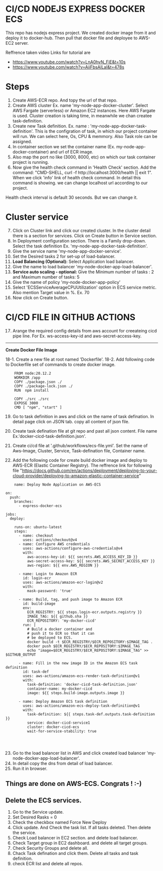 
# CI/CD NODEJS EXPRESS DOCKER ECS

This repo has nodejs express project. We created docker image from it and deploy it to docker-hub. Then pull that docker file and deployee to AWS-EC2 server.

Reffrence taken video Links for tutorial are 
- https://www.youtube.com/watch?v=LnA0hvN_FiE&t=10s
- https://www.youtube.com/watch?v=AiiFbsAlLaI&t=478s


# Steps

1. Create AWS-ECR repo. And topy the url of that repo.
2. Create AWS cluster Ex. name 'my-node-app-docker-cluster'. Select AWS Fargate (serverless) or Amazon EC2 instances. Here AWS Fargate is used. Cluster creation is taking time, in meanwhile we chan createe task-definition.
3. Create new Task definition. Ex. name : 'my-node-app-docker-task-definition'. This is the configration of task, in which our project container will run. We can select here, Os, CPU & memmory. Also Task role can be assigned.
4. In container section we set the container name (Ex. my-node-app-docker-container) and url of ECR image.
5. Also map the port no like (3000, 8000, etc) on which our task container project is running.
6. Now give the health check command in 'Health Check' section. Add the command: "CMD-SHELL, curl -f http://localhost:3000/health || exit 1". When we click 'info' link of health check command. In detail this command is showing. we can change localhost url according to our project.

Health check interval is default 30 seconds. But we can change it.

# Cluster service

7. Click on Cluster link and click our created cluster. In the cluster detail there is a section for services. Click on Create button in Service section.
8. In Deployment configuration section. There is a Family drop-down. Select the task definition Ex. 'my-node-app-docker-task-definition'.
9. Give the service name 'my-node-app-docker-service'.
10. Set the Desired tasks 2 for set-up of load-balancer.
11. **Load Balancing (Optional):** Select Application load balancer.
12. Give the name to load balancer 'my-node-docker-app-load-balancer'.
13. **Service auto scaling - optional:** Give the Minimum number of tasks : 2 and Maximum number of tasks: 5
14. Give the name of policy 'my-node-docker-app-policy'
15. Select 'ECSServiceAverageCPUUtilization' option in ECS service metric. Also mention Target value in %. Ex. 70
16. Now click on Create button.

# CI/CD FILE IN GITHUB ACTIONS
17. Arange the required config details from aws account for creeateing cicd pipe line. For Ex. ws-access-key-id and aws-secret-access-key.
 

---
  
**Create Docker File Image**

18-1. Create a new file at root named 'Dockerfile'.
18-2. Add following code to Dockerfile set of commands to create docker image.
```
    FROM node:20.12.2
    WORKDIR /app
    COPY ./package.json ./
    COPY ./package-lock.json ./
    RUN  npm install

    COPY ./src ./src
    EXPOSE 3000
    CMD [ "npm", "start" ]
```
19. Go to task definition in aws and click on the name of task defination. In detail page click on JSON tab. copy all content of json file.
20. Create task defination file at git repo and past all json content. File name Ex.'docker-cicd-task-definition.json'.
21. Create ci/cd file at '.github/workflows/ecs-file.yml'. Set the name of Aws-Image, Cluster, Service, Task-defination file, Container name.

22. Add the following code for create build docker image and deploy to AWS-ECR (Elastic Container Registry). 
The reffrence link for following file "https://docs.github.com/en/actions/deployment/deploying-to-your-cloud-provider/deploying-to-amazon-elastic-container-service"
```
    name: Deploy Node Application on AWS-ECS

on:
  push:
    branches: 
      - express-docker-ecs

jobs:
  deploy:
    
    runs-on: ubuntu-latest
    steps:
      - name: checkout
        uses: actions/checkout@v4
      - name: Configure AWS credentials
        uses: aws-actions/configure-aws-credentials@v4
        with:
          aws-access-key-id: ${{ secrets.AWS_ACCESS_KEY_ID }}
          aws-secret-access-key: ${{ secrets.AWS_SECRET_ACCESS_KEY }}
          aws-region: ${{ env.AWS_REGION }}

      - name: Login to Amazon ECR
        id: login-ecr
        uses: aws-actions/amazon-ecr-login@v2
        with:
          mask-password: 'true'

      - name: Build, tag, and push image to Amazon ECR
        id: build-image
        env:
          ECR_REGISTRY: ${{ steps.login-ecr.outputs.registry }}
          IMAGE_TAG: ${{ github.sha }}
          ECR_REPOSITORY: 'my-docker-cicd'
        run: |
          # Build a docker container and
          # push it to ECR so that it can
          # be deployed to ECS.
          docker build -t $ECR_REGISTRY/$ECR_REPOSITORY:$IMAGE_TAG .
          docker push $ECR_REGISTRY/$ECR_REPOSITORY:$IMAGE_TAG
          echo "image=$ECR_REGISTRY/$ECR_REPOSITORY:$IMAGE_TAG" >> $GITHUB_OUTPUT

      - name: Fill in the new image ID in the Amazon ECS task definition
        id: task-def
        uses: aws-actions/amazon-ecs-render-task-definition@v1
        with:
          task-definition: 'docker-cicd-task-definition.json'
          container-name: my-docker-cicd
          image: ${{ steps.build-image.outputs.image }}

      - name: Deploy Amazon ECS task definition
        uses: aws-actions/amazon-ecs-deploy-task-definition@v1
        with:
          task-definition: ${{ steps.task-def.outputs.task-definition }}
          service: docker-cicd-service1
          cluster: docker-cicd-ecs
          wait-for-service-stability: true
          
       
        
```
23. Go to the load balancer list in AWS and click created load balancer 'my-node-docker-app-load-balancer'.
24. In detail copy the dns from detail of load balancer.
25. Run it in browser.
##  Things are done on AWS-ECS. Congrats ! :-)

## Delete the ECS services.
1. Go to the Service update. 
2. Set Desired Rasks = 0
3. Check the checkbox named Force New Deploy
4. Click update. And Check the task list. If all tasks deleted. Then delete the service.
5. Check Load balancer in EC2 section. and delete load balancer.
6. Check Target group in EC2 dashboard. and delete all target groups.
7. Check Security Groups and delete all.
8. Chack Task defination and click them. Delete all tasks and task definition.
9. check ECR list and delete all repos.
